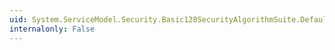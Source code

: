 ```yaml
---
uid: System.ServiceModel.Security.Basic128SecurityAlgorithmSuite.DefaultCanonicalizationAlgorithm
internalonly: False
---
```

